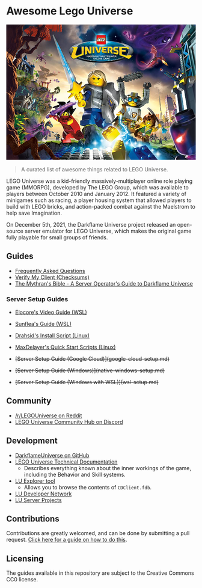 # Awesome Lego Universe

![](images/splash-art.jpg)

> A curated list of awesome things related to LEGO Universe.

LEGO Universe was a kid-friendly massively-multiplayer online role playing game (MMORPG), developed by The LEGO Group, which was available to players between October 2010 and January 2012. It featured a variety of minigames such as racing, a player housing system that allowed players to build with LEGO bricks, and action-packed combat against the Maelstrom to help save Imagination.

On December 5th, 2021, the Darkflame Universe project released an open-source server emulator for LEGO Universe, which makes the original game fully playable for small groups of friends.

## Guides

* [Frequently Asked Questions](frequently-asked-questions.md)
* [Verify My Client (Checksums)](verify-my-client.md)
* [The Mythran's Bible - A Server Operator's Guide to Darkflame Universe](mythrans-bible.md)

### Server Setup Guides

* [Elocore's Video Guide (WSL)](https://www.youtube.com/watch?v=mDGoV5AYaDo)

* [Sunflea's Guide (WSL)](https://gist.github.com/SunFlea/893fd80f39c7cf9ab31baacac284025d)
* [Drahsid's Install Script (Linux)](https://github.com/Drahsid/DarkflameServerInstallScript)
* [MaxDelayer's Quick Start Scripts (Linux)](https://github.com/maxdelayer/DLUQuickstart)

* ~~[Server Setup Guide (Google Cloud)]\(google-cloud-setup.md)~~
* ~~[Server Setup Guide (Windows)]\(native-windows-setup.md)~~
* ~~[Server Setup Guide (Windows with WSL)]\(wsl-setup.md)~~

## Community

* [/r/LEGOUniverse on Reddit](https://old.reddit.com/r/legouniverse/)
* [LEGO Universe Community Hub on Discord](https://discord.com/invite/tWTAa7f)

## Development

* [DarkflameUniverse on GitHub](https://github.com/DarkflameUniverse)
* [LEGO Universe Technical Documentation](https://docs.lu-dev.net/en/latest/)
  - Describes everything known about the inner workings of the game, including the Behavior and Skill systems.
* [LU Explorer tool](https://github.com/Xiphoseer/lu-explorer)
  - Allows you to browse the contents of `CDClient.fdb`.
* [LU Developer Network](https://lu-dev.net/)
* [LU Server Projects](https://lusprojects.github.io/)

## Contributions

Contributions are greatly welcomed, and can be done by submitting a pull request. [Click here for a guide on how to do this](https://docs.github.com/en/repositories/working-with-files/managing-files/editing-files#editing-files-in-another-users-repository).

## Licensing

The guides available in this repository are subject to the Creative Commons CC0 license.
